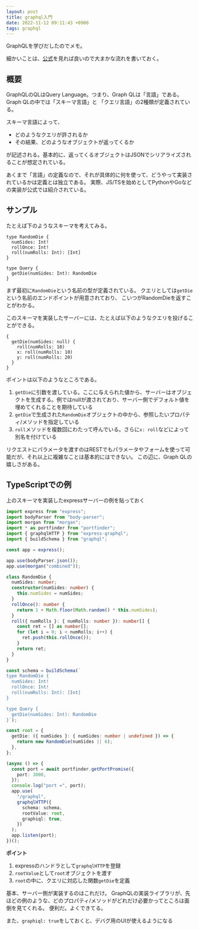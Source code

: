 ```yaml
---
layout: post
title: graphql入門
date: 2022-11-12 09:11:43 +0900
tags: graphql
---
```


GraphQLを学びだしたのでメモ。

細かいことは、[公式][公式]を見れば良いので大まかな流れを書いておく。

## 概要

GraphQLのQLはQuery Language。つまり、Graph QLは「言語」である。Graph QLの中では「スキーマ言語」と
「クエリ言語」の2種類が定義されている。

スキーマ言語によって、

- どのようなクエリが許されるか
- その結果、どのようなオブジェクトが返ってくるか

が記述される。基本的に、返ってくるオブジェクトはJSONでシリアライズされることが想定されている。

あくまで「言語」の定義なので、それが具体的に何を使って、どうやって実装されているかは定義とは独立である。
実際、JS/TSを始めとしてPythonやGoなどの実装が公式では紹介されている。

## サンプル

たとえば下のようなスキーマを考えてみる。

```
type RandomDie {
  numSides: Int!
  rollOnce: Int!
  roll(numRolls: Int): [Int]
}

type Query {
  getDie(numSides: Int): RandomDie
}
```

まず最初に`RandomDie`という名前の型が定義されている。
クエリとしては`getDie`という名前のエンドポイントが用意されており、
こいつがRandomDieを返すことがわかる。

このスキーマを実装したサーバーには、たとえば以下のようなクエリを投げることができる。

```
{
  getDie(numSides: null) {
    roll(numRolls: 10)
    x: roll(numRolls: 10)
    y: roll(numRolls: 20)
  }
}
```

ポイントは以下のようなところである。

1. `getDie`に引数を渡している。ここに与えられた値から、サーバーはオブジェクトを生成する。例ではnullが渡されており、サーバー側でデフォルト値を埋めてくれることを期待している
1. `getDie`で生成された`RandomDie`オブジェクトの中から、参照したいプロパティ/メソッドを指定している
1. `roll`メソッドを複数回にわたって呼んでいる。さらに`x: roll`などによって別名を付けている

リクエストにパラメータを渡すのはRESTでもパラメータやフォームを使って可能だが、それ以上に複雑なことは基本的にはできない。
この辺に、Graph QLの嬉しさがある。

## TypeScriptでの例

上のスキーマを実装したexpressサーバーの例を貼っておく

```typescript
import express from "express";
import bodyParser from "body-parser";
import morgan from "morgan";
import * as portfinder from "portfinder";
import { graphqlHTTP } from "express-graphql";
import { buildSchema } from "graphql";

const app = express();

app.use(bodyParser.json());
app.use(morgan("combined"));

class RandomDie {
  numSides: number;
  constructor(numSides: number) {
    this.numSides = numSides;
  }
  rollOnce(): number {
    return 1 + Math.floor(Math.random() * this.numSides);
  }
  roll({ numRolls }: { numRolls: number }): number[] {
    const ret = [] as number[];
    for (let i = 0; i < numRolls; i++) {
      ret.push(this.rollOnce());
    }
    return ret;
  }
}

const schema = buildSchema(`
type RandomDie {
  numSides: Int!
  rollOnce: Int!
  roll(numRolls: Int): [Int]
}

type Query {
  getDie(numSides: Int): RandomDie
}`);

const root = {
  getDie: ({ numSides }: { numSides: number | undefined }) => {
    return new RandomDie(numSides || 6);
  },
};

(async () => {
  const port = await portfinder.getPortPromise({
    port: 3000,
  });
  console.log("port =", port);
  app.use(
    "/graphql",
    graphqlHTTP({
      schema: schema,
      rootValue: root,
      graphiql: true,
    })
  );
  app.listen(port);
})();
```

**ポイント**

1. expressのハンドラとして`graphqlHTTP`を登録
  1. `rootValue`として`root`オブジェクトを渡す
  1. `root`の中に、クエリに対応した関数`getDie`を定義

基本、サーバー側が実装するのはこれだけ。
GraphQLの実装ライブラリが、先ほどの例のような、どのプロパティ/メソッドがどれだけ必要かってところは面倒を見てくれる。
便利だ。よくできてる。

また、`graphiql: true`をしておくと、デバグ用のUIが使えるようになる

<!-- link -->
[公式]: https://graphql.org/learn/queries/
